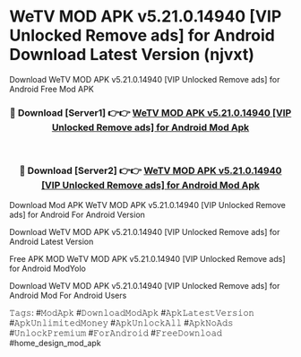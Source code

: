 # WeTV MOD APK v5.21.0.14940 [VIP Unlocked Remove ads] for Android Download Latest Version (njvxt)
Download WeTV MOD APK v5.21.0.14940 [VIP Unlocked Remove ads] for Android Free Mod APK

<div align="center">
<h3>🔴 Download [Server1] 👉👉 <a href="https://apkcomod.com?title=WeTV_MOD_APK_v5.21.0.14940_[VIP_Unlocked_Remove_ads]_for_Android">WeTV MOD APK v5.21.0.14940 [VIP Unlocked Remove ads] for Android Mod Apk</a></h3><br>

<h3>🔴 Download [Server2] 👉👉 <a href="https://apkcomod.com?title=WeTV_MOD_APK_v5.21.0.14940_[VIP_Unlocked_Remove_ads]_for_Android">WeTV MOD APK v5.21.0.14940 [VIP Unlocked Remove ads] for Android Mod Apk</a></h3>
</div>


Download Mod APK WeTV MOD APK v5.21.0.14940 [VIP Unlocked Remove ads] for Android For Android Version

Download WeTV MOD APK v5.21.0.14940 [VIP Unlocked Remove ads] for Android Latest Version

Free APK MOD WeTV MOD APK v5.21.0.14940 [VIP Unlocked Remove ads] for Android ModYolo

Download WeTV MOD APK v5.21.0.14940 [VIP Unlocked Remove ads] for Android Mod For Android Users

𝚃𝚊𝚐𝚜: #𝙼𝚘𝚍𝙰𝚙𝚔 #𝙳𝚘𝚠𝚗𝚕𝚘𝚊𝚍𝙼𝚘𝚍𝙰𝚙𝚔 #𝙰𝚙𝚔𝙻𝚊𝚝𝚎𝚜𝚝𝚅𝚎𝚛𝚜𝚒𝚘𝚗 #𝙰𝚙𝚔𝚄𝚗𝚕𝚒𝚖𝚒𝚝𝚎𝚍𝙼𝚘𝚗𝚎𝚢 #𝙰𝚙𝚔𝚄𝚗𝚕𝚘𝚌𝚔𝙰𝚕𝚕 #𝙰𝚙𝚔𝙽𝚘𝙰𝚍𝚜 #𝚄𝚗𝚕𝚘𝚌𝚔𝙿𝚛𝚎𝚖𝚒𝚞𝚖 #𝙵𝚘𝚛𝙰𝚗𝚍𝚛𝚘𝚒𝚍 #𝙵𝚛𝚎𝚎𝙳𝚘𝚠𝚗𝚕𝚘𝚊𝚍 #home_design_mod_apk